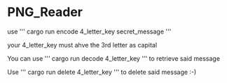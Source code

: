 # PNG_Reader

use 
''' 
cargo run encode 4_letter_key secret_message
''' 

your 4_letter_key must ahve the 3rd letter as capital 

You can use 
'''
cargo run decode 4_letter_key
''' 
to retrieve said message

Use 
'''
cargo run delete 4_letter_key
''' 
to delete said message :-) 
